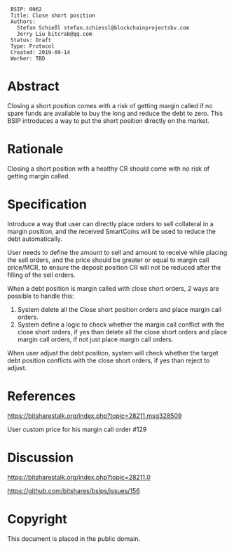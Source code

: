  ```
  BSIP: 0062
  Title: Close short position 
  Authors:
    Stefan Schießl stefan.schiessl@blockchainprojectsbv.com
    Jerry Liu bitcrab@qq.com
  Status: Draft
  Type: Protocol
  Created: 2019-09-14
  Worker: TBD
  ```

# Abstract
Closing a short position comes with a risk of getting margin called if no spare funds are available to buy the long and reduce the debt to zero. This BSIP introduces a way to put the short position directly on the market.

# Rationale
Closing a short position with a healthy CR should come with no risk of getting margin called.

# Specification
Introduce a way that user can directly place orders to sell collateral in a margin position, and the received SmartCoins will be used to reduce the debt automatically.

User needs to define the amount to sell and amount to receive while placing the sell orders, and the 
price should be greater or equal to margin call price/MCR, to ensure the deposit position CR will not be reduced after the filling of the sell orders.

When a debt position is margin called with close short orders, 2 ways are possible to handle this:

1. System delete all the Close short position orders and place margin call orders.
2. System define a logic to check whether the margin call conflict with the close short orders, if yes than delete all the close short orders and place margin call orders, if not just place margin call orders.

When user adjust the debt position, system will check whether the target debt position conflicts with the close short orders, if yes than reject to adjust.

# References
https://bitsharestalk.org/index.php?topic=28211.msg328509

User custom price for his margin call order #129

# Discussion
https://bitsharestalk.org/index.php?topic=28211.0

https://github.com/bitshares/bsips/issues/156

# Copyright
This document is placed in the public domain.

